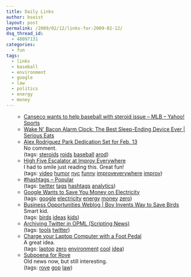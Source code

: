```yaml
---
title: Daily Links
author: bsoist
layout: post
permalink: /2009/02/12/links-for-2009-02-12/
dsq_thread_id:
  - 48097131
categories:
  - fun
tags:
  - links
  - baseball
  - environment
  - google
  - law
  - politics
  - energy
  - money
---
```

<ul class=\"delicious\"> 

  * <div class=\"delicious-link\"><a href=\"http://sports.yahoo.com/mlb/news?slug=ap-canseco-steroids&prov=ap&type=lgns\">Canseco wants to help baseball with steroid issue &#8211; MLB &#8211; Yahoo! Sports</a></div> 
  * <div class=\"delicious-link\"><a href=\"http://www.seriouseats.com/2008/07/wake-n-bacon-alarm-clock-the-best-sleepending.html\">Wake N' Bacon Alarm Clock: The Best Sleep-Ending Device Ever | Serious Eats</a></div> 
  * <div class=\"delicious-link\"><a href=\"http://hurricanesports.cstv.com/sports/m-basebl/spec-rel/012909aaa.html\">Alex Rodriguez Park Dedication Set for Feb. 13</a></div> <div class=\"delicious-extended\">No comment.</div> <div class=\"delicious-tags\">(tags: <a href=\"http://delicious.com/bsoist/steroids\">steroids</a> <a href=\"http://delicious.com/bsoist/roids\">roids</a> <a href=\"http://delicious.com/bsoist/baseball\">baseball</a> <a href=\"http://delicious.com/bsoist/arod\">arod</a>)</div> 
  * <div class=\"delicious-link\"><a href=\"http://improveverywhere.com/2009/02/09/high-five-escalator/\">High Five Escalator at Improv Everywhere</a></div> <div class=\"delicious-extended\">I had to smile just reading this. Great fun!</div> <div class=\"delicious-tags\">(tags: <a href=\"http://delicious.com/bsoist/video\">video</a> <a href=\"http://delicious.com/bsoist/humor\">humor</a> <a href=\"http://delicious.com/bsoist/nyc\">nyc</a> <a href=\"http://delicious.com/bsoist/funny\">funny</a> <a href=\"http://delicious.com/bsoist/improveverywhere\">improveverywhere</a> <a href=\"http://delicious.com/bsoist/improv\">improv</a>)</div> 
  * <div class=\"delicious-link\"><a href=\"http://hashtags.org/tags/popular\">#hashtags &#8211; Popular</a></div> <div class=\"delicious-tags\">(tags: <a href=\"http://delicious.com/bsoist/twitter\">twitter</a> <a href=\"http://delicious.com/bsoist/tags\">tags</a> <a href=\"http://delicious.com/bsoist/hashtags\">hashtags</a> <a href=\"http://delicious.com/bsoist/analytics\">analytics</a>)</div> 
  * <div class=\"delicious-link\"><a href=\"http://searchengineland.com/google-wants-to-save-you-money-on-electricity-16504\">Google Wants to Save You Money on Electricity</a></div> <div class=\"delicious-tags\">(tags: <a href=\"http://delicious.com/bsoist/google\">google</a> <a href=\"http://delicious.com/bsoist/electricity\">electricity</a> <a href=\"http://delicious.com/bsoist/energy\">energy</a> <a href=\"http://delicious.com/bsoist/money\">money</a> <a href=\"http://delicious.com/bsoist/zero\">zero</a>)</div> 
  * <div class=\"delicious-link\"><a href=\"http://www.business-opportunities.biz/2009/01/27/boy-invents-way-to-save-birds/\">Business Opportunities Weblog | Boy Invents Way to Save Birds</a></div> <div class=\"delicious-extended\">Smart kid.</div> <div class=\"delicious-tags\">(tags: <a href=\"http://delicious.com/bsoist/birds\">birds</a> <a href=\"http://delicious.com/bsoist/ideas\">ideas</a> <a href=\"http://delicious.com/bsoist/kids\">kids</a>)</div> 
  * <div class=\"delicious-link\"><a href=\"http://www.scripting.com/stories/2009/02/04/archivingTwitterInOpml.html\">Archiving Twitter in OPML (Scripting News)</a></div> <div class=\"delicious-tags\">(tags: <a href=\"http://delicious.com/bsoist/tools\">tools</a> <a href=\"http://delicious.com/bsoist/twitter\">twitter</a>)</div> 
  * <div class=\"delicious-link\"><a href=\"http://www.labnol.org/gadgets/charge-laptop-without-electricity/6877/\">Charge your Laptop Computer with a Foot Pedal</a></div> <div class=\"delicious-extended\">A great idea.</div> <div class=\"delicious-tags\">(tags: <a href=\"http://delicious.com/bsoist/laptop\">laptop</a> <a href=\"http://delicious.com/bsoist/zero\">zero</a> <a href=\"http://delicious.com/bsoist/environment\">environment</a> <a href=\"http://delicious.com/bsoist/cool\">cool</a> <a href=\"http://delicious.com/bsoist/idea\">idea</a>)</div> 
  * <div class=\"delicious-link\"><a href=\"http://static1.firedoglake.com/28/files//2009/01/090126-rove-subpoena.pdf\">Subpoena for Rove</a></div> <div class=\"delicious-extended\">Old news now, but still interesting.</div> <div class=\"delicious-tags\">(tags: <a href=\"http://delicious.com/bsoist/rove\">rove</a> <a href=\"http://delicious.com/bsoist/gop\">gop</a> <a href=\"http://delicious.com/bsoist/law\">law</a>)</div> </ul>
